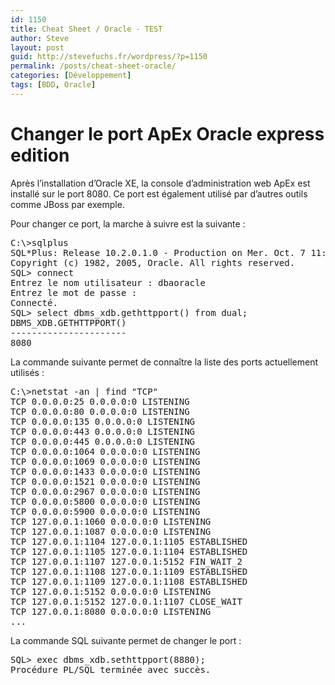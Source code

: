 ```yaml
---
id: 1150
title: Cheat Sheet / Oracle - TEST
author: Steve
layout: post
guid: http://stevefuchs.fr/wordpress/?p=1150
permalink: /posts/cheat-sheet-oracle/
categories: [Développement]
tags: [BDD, Oracle]
---
```

# Changer le port ApEx Oracle express edition

Après l’installation d’Oracle XE, la console d’administration web ApEx est installé sur le port 8080. Ce port est également utilisé par d’autres outils comme JBoss par exemple.

Pour changer ce port, la marche à suivre est la suivante :

<pre>C:\&gt;sqlplus
SQL*Plus: Release 10.2.0.1.0 - Production on Mer. Oct. 7 11:52:29 2009
Copyright (c) 1982, 2005, Oracle. All rights reserved.
SQL&gt; connect
Entrez le nom utilisateur : dbaoracle
Entrez le mot de passe :
Connecté.
SQL&gt; select dbms_xdb.gethttpport() from dual;
DBMS_XDB.GETHTTPPORT()
----------------------
8080
</pre>

La commande suivante permet de connaître la liste des ports actuellement utilisés :

<pre>C:\&gt;netstat -an | find "TCP"
TCP 0.0.0.0:25 0.0.0.0:0 LISTENING
TCP 0.0.0.0:80 0.0.0.0:0 LISTENING
TCP 0.0.0.0:135 0.0.0.0:0 LISTENING
TCP 0.0.0.0:443 0.0.0.0:0 LISTENING
TCP 0.0.0.0:445 0.0.0.0:0 LISTENING
TCP 0.0.0.0:1064 0.0.0.0:0 LISTENING
TCP 0.0.0.0:1069 0.0.0.0:0 LISTENING
TCP 0.0.0.0:1433 0.0.0.0:0 LISTENING
TCP 0.0.0.0:1521 0.0.0.0:0 LISTENING
TCP 0.0.0.0:2967 0.0.0.0:0 LISTENING
TCP 0.0.0.0:5800 0.0.0.0:0 LISTENING
TCP 0.0.0.0:5900 0.0.0.0:0 LISTENING
TCP 127.0.0.1:1060 0.0.0.0:0 LISTENING
TCP 127.0.0.1:1087 0.0.0.0:0 LISTENING
TCP 127.0.0.1:1104 127.0.0.1:1105 ESTABLISHED
TCP 127.0.0.1:1105 127.0.0.1:1104 ESTABLISHED
TCP 127.0.0.1:1107 127.0.0.1:5152 FIN_WAIT_2
TCP 127.0.0.1:1108 127.0.0.1:1109 ESTABLISHED
TCP 127.0.0.1:1109 127.0.0.1:1108 ESTABLISHED
TCP 127.0.0.1:5152 0.0.0.0:0 LISTENING
TCP 127.0.0.1:5152 127.0.0.1:1107 CLOSE_WAIT
TCP 127.0.0.1:8080 0.0.0.0:0 LISTENING
...
</pre>

La commande SQL suivante permet de changer le port :

<pre>SQL&gt; exec dbms_xdb.sethttpport(8880);
Procédure PL/SQL terminée avec succès.</pre>